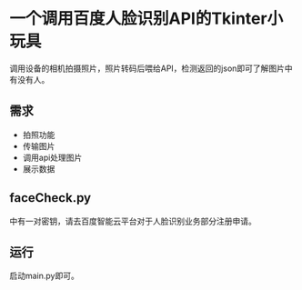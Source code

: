# 一个调用百度人脸识别API的Tkinter小玩具

调用设备的相机拍摄照片，照片转码后喂给API，检测返回的json即可了解图片中有没有人。

## 需求

- 拍照功能
- 传输图片
- 调用api处理图片
- 展示数据

## faceCheck.py

中有一对密钥，请去百度智能云平台对于人脸识别业务部分注册申请。

## 运行

启动main.py即可。
